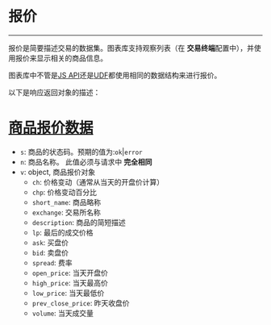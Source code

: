 # 报价

---

报价是简要描述交易的数据集。图表库支持观察列表（在 **交易终端**配置中），并使用报价来显示相关的商品信息。

图表库中不管是[JS API](JS-Api.md)还是[UDF](UDF.md)都使用相同的数据结构来进行报价。

以下是响应返回对象的描述：

# [商品报价数据](#商品报价数据)

* `s`: 商品的状态码。预期的值为:`ok`\|`error`
* `n`: 商品名称。 此值必须与请求中 **完全相同**
* `v`: object, 商品报价对象
  * `ch`: 价格变动（通常从当天的开盘价计算）
  * `chp`: 价格变动百分比
  * `short_name`: 商品略称
  * `exchange`: 交易所名称
  * `description`: 商品的简短描述
  * `lp`: 最后的成交价格
  * `ask`: 买盘价
  * `bid`: 卖盘价
  * `spread`: 费率
  * `open_price`: 当天开盘价
  * `high_price`: 当天最高价
  * `low_price`: 当天最低价
  * `prev_close_price`: 昨天收盘价
  * `volume`: 当天成交量



<!--stackedit_data:
eyJoaXN0b3J5IjpbLTE5NjAwNTA1MDBdfQ==
-->